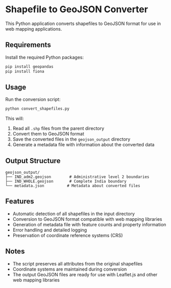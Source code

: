# Shapefile to GeoJSON Converter

This Python application converts shapefiles to GeoJSON format for use in web mapping applications.

## Requirements

Install the required Python packages:

```bash
pip install geopandas
pip install fiona
```

## Usage

Run the conversion script:

```bash
python convert_shapefiles.py
```

This will:
1. Read all `.shp` files from the parent directory
2. Convert them to GeoJSON format
3. Save the converted files in the `geojson_output` directory
4. Generate a metadata file with information about the converted data

## Output Structure

```
geojson_output/
├── IND_adm2.geojson        # Administrative level 2 boundaries
├── IND_WHOLE.geojson       # Complete India boundary
└── metadata.json          # Metadata about converted files
```

## Features

- Automatic detection of all shapefiles in the input directory
- Conversion to GeoJSON format compatible with web mapping libraries
- Generation of metadata file with feature counts and property information
- Error handling and detailed logging
- Preservation of coordinate reference systems (CRS)

## Notes

- The script preserves all attributes from the original shapefiles
- Coordinate systems are maintained during conversion
- The output GeoJSON files are ready for use with Leaflet.js and other web mapping libraries

